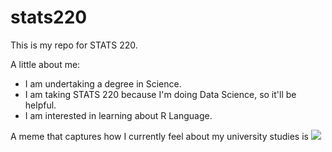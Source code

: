 # stats220

This is my repo for STATS 220. 

A little about me:

- I am undertaking a degree in Science.
- I am taking STATS 220 because I'm doing Data Science, so it'll be helpful.
- I am interested in learning about R Language.

A meme that captures how I currently feel about my university studies is ![](https://c.tenor.com/8druEACXtX8AAAAd/tenor.gif)
